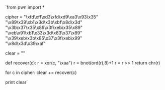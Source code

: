 `from pwn import *

cipher = "\xfd\xff\xd3\xfd\xd9\xa3\x93\x35" \
         "\x89\x39\xb1\x3d\x3b\xbf\x8d\x3d" \
         "\x3b\x37\x35\x89\x3f\xeb\x35\x89" \
         "\xeb\x91\xb1\x33\x3d\x83\x37\x89" \
         "\x39\xeb\x3b\x85\x37\x3f\xeb\x99" \
         "\x8d\x3d\x39\xaf"

clear = ""

def recover(c):
    r = xor(c, "\xaa")
    r = bnot(ord(r),8)+1
    r = r >> 1
    return chr(r)

for c in cipher:
    clear += recover(c)

print clear`
